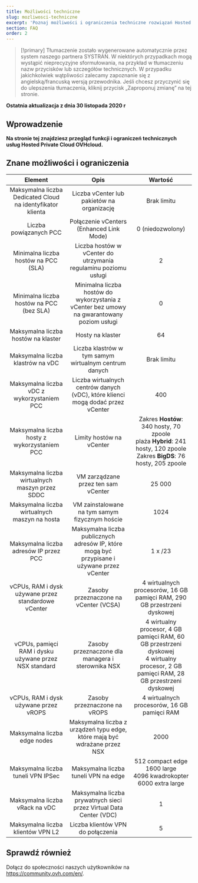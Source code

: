 ```yaml
---
title: Możliwości techniczne
slug: mozliwosci-techniczne
excerpt: 'Poznaj możliwości i ograniczenia techniczne rozwiązań Hosted Private Cloud dostarczanych przez OVHcloud'
section: FAQ
order: 2
---
```


> [!primary]
> Tłumaczenie zostało wygenerowane automatycznie przez system naszego partnera SYSTRAN. W niektórych przypadkach mogą wystąpić nieprecyzyjne sformułowania, na przykład w tłumaczeniu nazw przycisków lub szczegółów technicznych. W przypadku jakichkolwiek wątpliwości zalecamy zapoznanie się z angielską/francuską wersją przewodnika. Jeśli chcesz przyczynić się do ulepszenia tłumaczenia, kliknij przycisk „Zaproponuj zmianę” na tej stronie.
>

**Ostatnia aktualizacja z dnia 30 listopada 2020 r**

## Wprowadzenie

**Na stronie tej znajdziesz przegląd funkcji i ograniczeń technicznych usług Hosted Private Cloud OVHcloud.**

## Znane możliwości i ograniczenia

| Element | Opis | Wartość |
|:-----:|:-----:|:----------:|
| Maksymalna liczba Dedicated Cloud na identyfikator klienta | Liczba vCenter lub pakietów na organizację | Brak limitu |
| Liczba powiązanych PCC | Połączenie vCenters (Enhanced Link Mode) | 0 (niedozwolony) |
| Minimalna liczba hostów na PCC (SLA) | Liczba hostów w vCenter do utrzymania regulaminu poziomu usługi | 2 |
| Minimalna liczba hostów na PCC (bez SLA) | Minimalna liczba hostów do wykorzystania z vCenter bez umowy na gwarantowany poziom usługi | 0 |
| Maksymalna liczba hostów na klaster | Hosty na klaster | 64 |
| Maksymalna liczba klastrów na vDC | Liczba klastrów w tym samym wirtualnym centrum danych | Brak limitu |
| Maksymalna liczba vDC z wykorzystaniem PCC | Liczba wirtualnych centrów danych (vDC), które klienci mogą dodać przez vCenter | 400 |
| Maksymalna liczba hosty z wykorzystaniem PCC | Limity hostów na vCenter | Zakres **Hostów**: 340 hosty, 70 zpoole<br>plaża **Hybrid**: 241 hosty, 120 zpoole<br>Zakres **BigDS**: 76 hosty, 205 zpoole |
| Maksymalna liczba wirtualnych maszyn przez SDDC | VM zarządzane przez ten sam vCenter | 25 000 |
| Maksymalna liczba wirtualnych maszyn na hosta | VM zainstalowane na tym samym fizycznym hoście | 1024 |
| Maksymalna liczba adresów IP przez PCC | Maksymalna liczba publicznych adresów IP, które mogą być przypisane i używane przez vCenter | 1 x /23 |
| vCPUs, RAM i dysk używane przez standardowe vCenter | Zasoby przeznaczone na vCenter (VCSA) | 4 wirtualnych procesorów, 16 GB pamięci RAM, 290 GB przestrzeni dyskowej |
| vCPUs, pamięci RAM i dysku używane przez NSX standard | Zasoby przeznaczone dla managera i sterownika NSX | 4 wirtualny procesor, 4 GB pamięci RAM, 60 GB przestrzeni dyskowej<br>4 wirtualny procesor, 2 GB pamięci RAM, 28 GB przestrzeni dyskowej |
| vCPUs, RAM i dysk używane przez vROPS | Zasoby przeznaczone na vROPS | 4 wirtualnych procesorów, 16 GB pamięci RAM |
| Maksymalna liczba edge nodes | Maksymalna liczba z urządzeń typu edge, które mają być wdrażane przez NSX | 2000 |
| Maksymalna liczba tuneli VPN IPSec | Maksymalna liczba tuneli VPN na edge | 512 compact edge<br>1600 large<br>4096 kwadrokopter<br>6000 extra large |
| Maksymalna liczba vRack na vDC | Maksymalna liczba prywatnych sieci przez Virtual Data Center (VDC) | 1 |
| Maksymalna liczba klientów VPN L2 | Liczba klientów VPN do połączenia | 5 |

## Sprawdź również

Dołącz do społeczności naszych użytkowników na <https://community.ovh.com/en/>.
